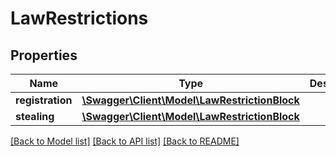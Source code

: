 # LawRestrictions

## Properties
Name | Type | Description | Notes
------------ | ------------- | ------------- | -------------
**registration** | [**\Swagger\Client\Model\LawRestrictionBlock**](LawRestrictionBlock.md) |  | [optional] 
**stealing** | [**\Swagger\Client\Model\LawRestrictionBlock**](LawRestrictionBlock.md) |  | [optional] 

[[Back to Model list]](../README.md#documentation-for-models) [[Back to API list]](../README.md#documentation-for-api-endpoints) [[Back to README]](../README.md)


